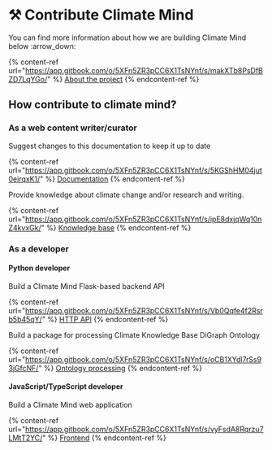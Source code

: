 # ⚒ Contribute Climate Mind

You can find more information about how we are building Climate Mind below :arrow\_down:

{% content-ref url="https://app.gitbook.com/o/5XFn5ZR3pCC6X1TsNYnf/s/makXTb8PsDfBZD7LqYGo/" %}
[About the project](https://app.gitbook.com/o/5XFn5ZR3pCC6X1TsNYnf/s/makXTb8PsDfBZD7LqYGo/)
{% endcontent-ref %}

## How contribute to climate mind?

### As a web content writer/curator

Suggest changes to this documentation to keep it up to date

{% content-ref url="https://app.gitbook.com/o/5XFn5ZR3pCC6X1TsNYnf/s/5KGShHM04jut0eirqxK1/" %}
[Documentation](https://app.gitbook.com/o/5XFn5ZR3pCC6X1TsNYnf/s/5KGShHM04jut0eirqxK1/)
{% endcontent-ref %}

&#x20;Provide knowledge about climate change and/or research and writing.

{% content-ref url="https://app.gitbook.com/o/5XFn5ZR3pCC6X1TsNYnf/s/ipE8dxjqWq10nZ4kvxGk/" %}
[Knowledge base](https://app.gitbook.com/o/5XFn5ZR3pCC6X1TsNYnf/s/ipE8dxjqWq10nZ4kvxGk/)
{% endcontent-ref %}

### As a developer

#### Python developer

Build a Climate Mind Flask-based backend API&#x20;

{% content-ref url="https://app.gitbook.com/o/5XFn5ZR3pCC6X1TsNYnf/s/Vb0Qqfe4f2Rsrb5b45qY/" %}
[HTTP API](https://app.gitbook.com/o/5XFn5ZR3pCC6X1TsNYnf/s/Vb0Qqfe4f2Rsrb5b45qY/)
{% endcontent-ref %}

Build a package for processing Climate Knowledge Base DiGraph Ontology

{% content-ref url="https://app.gitbook.com/o/5XFn5ZR3pCC6X1TsNYnf/s/oCB1XYdl7rSs93jGfcNF/" %}
[Ontology processing](https://app.gitbook.com/o/5XFn5ZR3pCC6X1TsNYnf/s/oCB1XYdl7rSs93jGfcNF/)
{% endcontent-ref %}

#### JavaScript/TypeScript developer

Build a Climate Mind web application

{% content-ref url="https://app.gitbook.com/o/5XFn5ZR3pCC6X1TsNYnf/s/vyFsdA8Rqrzu7LMtT2YC/" %}
[Frontend](https://app.gitbook.com/o/5XFn5ZR3pCC6X1TsNYnf/s/vyFsdA8Rqrzu7LMtT2YC/)
{% endcontent-ref %}

